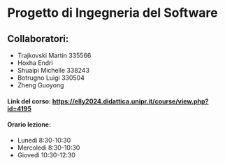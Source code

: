 # Progetto di Ingegneria del Software

## Collaboratori:

* Trajkovski Martin 335566
* Hoxha Endri
* Shuaipi Michelle 338243
* Botrugno Luigi 330504
* Zheng Guoyong

#### Link del corso: https://elly2024.didattica.unipr.it/course/view.php?id=4195

#### Orario lezione:
* Lunedì 8:30-10:30
* Mercoledì 8:30-10:30
* Giovedì 10:30-12:30

